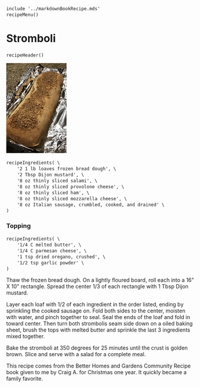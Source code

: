 ~~~ markdown-script
include '../markdownBookRecipe.mds'
recipeMenu()
~~~

# Stromboli

~~~ markdown-script
recipeHeader()
~~~

![Stromboli](../images/Stromboli.jpg "Stromboli")

~~~ markdown-script
recipeIngredients( \
    '2 1 lb loaves frozen bread dough', \
    '2 Tbsp Dijon mustard', \
    '8 oz thinly sliced salami', \
    '8 oz thinly sliced provolone cheese', \
    '8 oz thinly sliced ham', \
    '8 oz thinly sliced mozzarella cheese', \
    '8 oz Italian sausage, crumbled, cooked, and drained' \
)
~~~


### Topping

~~~ markdown-script
recipeIngredients( \
    '1/4 C melted butter', \
    '1/4 C parmesan cheese', \
    '1 tsp dried oregano, crushed', \
    '1/2 tsp garlic powder' \
)
~~~

Thaw the frozen bread dough. On a lightly floured board, roll each into a 16" X 10" rectangle.
Spread the center 1/3 of each rectangle with 1 Tbsp Dijon mustard.

Layer each loaf with 1/2 of each ingredient in the order listed, ending by sprinkling the cooked
sausage on. Fold both sides to the center, moisten with water, and pinch together to seal. Seal the
ends of the loaf and fold in toward center. Then turn both strombolis seam side down on a oiled
baking sheet, brush the tops with melted butter and sprinkle the last 3 ingredients mixed together.

Bake the stromboli at 350 degrees for 25 minutes until the crust is golden brown. Slice and serve
with a salad for a complete meal.

This recipe comes from the Better Homes and Gardens Community Recipe book given to me by Craig A.
for Christmas one year. It quickly became a family favorite.
